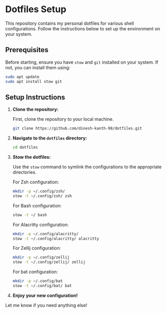 # Dotfiles Setup

This repository contains my personal dotfiles for various shell configurations. Follow the instructions below to set up the environment on your system.

## Prerequisites

Before starting, ensure you have `stow` and `git` installed on your system. If not, you can install them using:

```bash
sudo apt update
sudo apt install stow git
```

## Setup Instructions

1. **Clone the repository:**

   First, clone the repository to your local machine.

   ```bash
   git clone https://github.com/dinesh-kanth-98/dotfiles.git
   ```

2. **Navigate to the `dotfiles` directory:**

   ```bash
   cd dotfiles
   ```

3. **Stow the dotfiles:**

   Use the `stow` command to symlink the configurations to the appropriate directories.

   For Zsh configuration:

   ```bash
   mkdir -p ~/.config/zsh/
   stow -t ~/.config/zsh/ zsh
   ```

   For Bash configuration:

   ```bash
   stow -t ~/ bash
   ```

   For Alacritty configuration:

   ```bash
   mkdir -p ~/.config/alacritty/
   stow -t ~/.config/alacritty/ alacritty
   ```

   For Zellij configuration:

   ```bash
   mkdir -p ~/.config/zellij
   stow -t ~/.config/zellij/ zellij
   ```

   For bat configuration:

   ```bash
   mkdir -p ~/.config/bat
   stow -t ~/.config/bat/ bat

   ```

4. **Enjoy your new configuration!**

Let me know if you need anything else!

